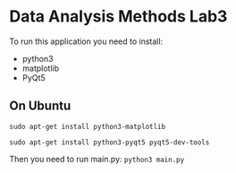 # Data Analysis Methods Lab3
To run this application you need to install:
* python3
* matplotlib
* PyQt5

## On Ubuntu
`sudo apt-get install python3-matplotlib
`

`sudo apt-get install python3-pyqt5 pyqt5-dev-tools`

Then you need to run main.py:
`python3 main.py`
